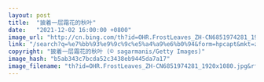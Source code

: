 ```yaml
---
layout: post
title:  "披着一层霜花的秋叶"
date:   "2021-12-02 16:00:00 +0800"
image_url: "http://cn.bing.com/th?id=OHR.FrostLeaves_ZH-CN6851974281_1920x1080.jpg&rf=LaDigue_1920x1080.jpg&pid=hp"
link: "/search?q=%e7%bb%93%e9%9c%9c%e5%a4%a9%e6%b0%94&form=hpcapt&mkt=zh-cn"
copyright: "披着一层霜花的秋叶 (© sagarmanis/Getty Images)"
image_hash: "b5ab343c7bcda52c3438eb9445da7a17"
image_filename: "th?id=OHR.FrostLeaves_ZH-CN6851974281_1920x1080.jpg&rf=LaDigue_1920x1080.jpg&pid=hp"
---
```

